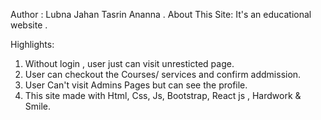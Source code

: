 Author : Lubna Jahan Tasrin Ananna .
About This Site: It's an educational website .

Highlights: 
   1. Without login , user just can visit unresticted page.
   2. User can checkout the Courses/ services and confirm addmission.
   3. User Can't visit Admins Pages but can see the profile.
   4. This site made with Html, Css, Js, Bootstrap, React js , Hardwork & Smile.
